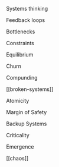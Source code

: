 ---
---

Systems thinking 
 
Feedback loops 

Bottlenecks

Constraints

Equilibrium

Churn

Compunding 

[[broken-systems]]

Atomicity

Margin of Safety  

Backup Systems

Criticality

Emergence

[[chaos]]
